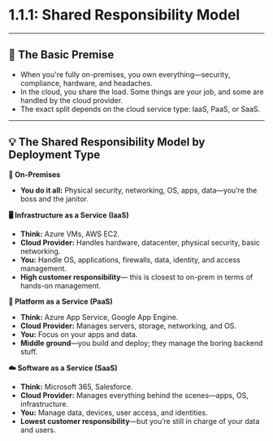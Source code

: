 # 1.1.1: Shared Responsibility Model

---

##  🧱 The Basic Premise ## 
- When you're fully on-premises, you own everything—security, compliance, hardware, and headaches.
- In the cloud, you share the load. Some things are your job, and some are handled by the cloud provider.
- The exact split depends on the cloud service type: IaaS, PaaS, or SaaS.

---

## 💡 The Shared Responsibility Model by Deployment Type ## 

**🏢 On-Premises**
- **You do it all:** Physical security, networking, OS, apps, data—you’re the boss and the janitor.

**🖥️ Infrastructure as a Service (IaaS)**
- **Think:** Azure VMs, AWS EC2.
- **Cloud Provider:** Handles hardware, datacenter, physical security, basic networking.
- **You:** Handle OS, applications, firewalls, data, identity, and access management.
- **High customer responsibility**— this is closest to on-prem in terms of hands-on management.

**🔧 Platform as a Service (PaaS)**

- **Think:** Azure App Service, Google App Engine.
- **Cloud Provider:** Manages servers, storage, networking, and OS.
- **You:** Focus on your apps and data.
- **Middle ground**—you build and deploy; they manage the boring backend stuff.

**☁️ Software as a Service (SaaS)**

- **Think:** Microsoft 365, Salesforce.
- **Cloud Provider:** Manages everything behind the scenes—apps, OS, infrastructure.
- **You:** Manage data, devices, user access, and identities.
- **Lowest customer responsibility**—but you’re still in charge of your data and users.